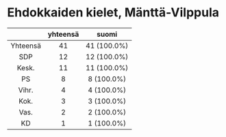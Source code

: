 # Ehdokkaiden kielet, Mänttä-Vilppula

| |yhteensä|suomi|
|:---:|:---:|:---:|
|Yhteensä|41|41 (100.0%)|
|SDP|12|12 (100.0%)|
|Kesk.|11|11 (100.0%)|
|PS|8|8 (100.0%)|
|Vihr.|4|4 (100.0%)|
|Kok.|3|3 (100.0%)|
|Vas.|2|2 (100.0%)|
|KD|1|1 (100.0%)|

